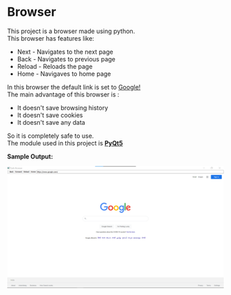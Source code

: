 # Browser
This project is a browser made using python.<br>
This browser has features like:
* Next - Navigates to the next page
* Back - Navigates to previous page
* Reload - Reloads the page
* Home - Navigaves to home page<br>

In this browser the default link is set to [Google!](http://google.com)<br>
The main advantage of this browser is :
* It doesn't save browsing history
* It doesn't save cookies<br>
* It doesn't save any data<br>

So it is completely safe to use.<br>
The module used in this project is **[PyQt5](https://pypi.org/project/PyQt5/)**<br>

**Sample Output:**

![Sample Output](/Demo.png)
